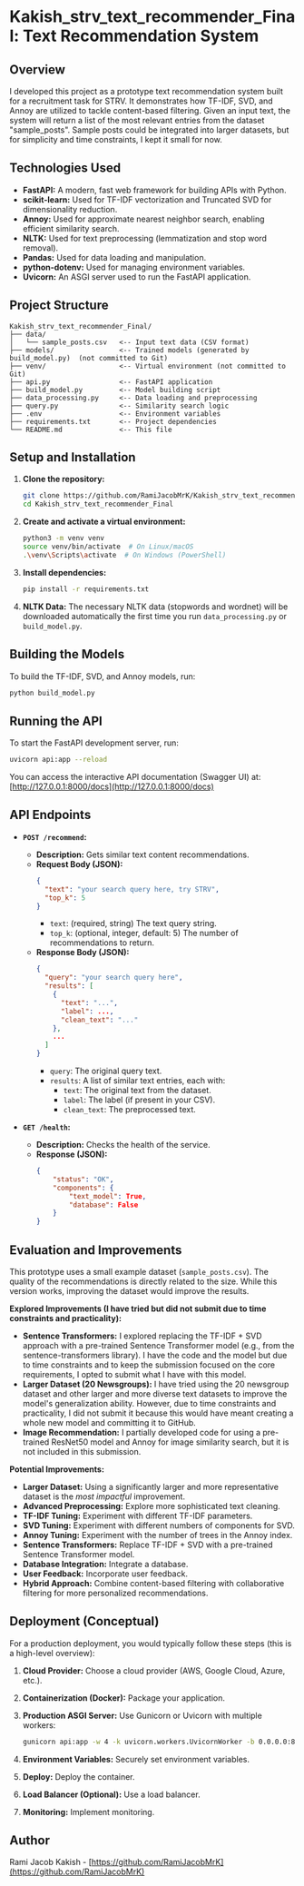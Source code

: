 # Kakish_strv_text_recommender_Final: Text Recommendation System

## Overview

I developed this project as a prototype text recommendation system built for a recruitment task for STRV. It demonstrates how TF-IDF, SVD, and Annoy are utilized to tackle content-based filtering. Given an input text, the system will return a list of the most relevant entries from the dataset "sample_posts". Sample posts could be integrated into larger datasets, but for simplicity and time constraints, I kept it small for now.

## Technologies Used

* **FastAPI:** A modern, fast web framework for building APIs with Python.
* **scikit-learn:** Used for TF-IDF vectorization and Truncated SVD for dimensionality reduction.
* **Annoy:** Used for approximate nearest neighbor search, enabling efficient similarity search.
* **NLTK:** Used for text preprocessing (lemmatization and stop word removal).
* **Pandas:** Used for data loading and manipulation.
* **python-dotenv:** Used for managing environment variables.
* **Uvicorn:** An ASGI server used to run the FastAPI application.

## Project Structure

```
Kakish_strv_text_recommender_Final/
├── data/
│   └── sample_posts.csv   <-- Input text data (CSV format)
├── models/                <-- Trained models (generated by build_model.py)  (not committed to Git)
├── venv/                  <-- Virtual environment (not committed to Git)
├── api.py                 <-- FastAPI application
├── build_model.py         <-- Model building script
├── data_processing.py     <-- Data loading and preprocessing
├── query.py               <-- Similarity search logic
├── .env                   <-- Environment variables
├── requirements.txt       <-- Project dependencies
└── README.md              <-- This file
```

## Setup and Installation

1. **Clone the repository:**

    ```bash
    git clone https://github.com/RamiJacobMrK/Kakish_strv_text_recommender_Final.git
    cd Kakish_strv_text_recommender_Final
    ```

2. **Create and activate a virtual environment:**

    ```bash
    python3 -m venv venv
    source venv/bin/activate  # On Linux/macOS
    .\venv\Scripts\activate  # On Windows (PowerShell)
    ```

3. **Install dependencies:**

    ```bash
    pip install -r requirements.txt
    ```

4. **NLTK Data:** The necessary NLTK data (stopwords and wordnet) will be downloaded automatically the first time you run `data_processing.py` or `build_model.py`.

## Building the Models

To build the TF-IDF, SVD, and Annoy models, run:

```bash
python build_model.py
```

## Running the API

To start the FastAPI development server, run:

```bash
uvicorn api:app --reload
```

You can access the interactive API documentation (Swagger UI) at: [http://127.0.0.1:8000/docs](http://127.0.0.1:8000/docs)

## API Endpoints

* **`POST /recommend`:**
    * **Description:** Gets similar text content recommendations.
    * **Request Body (JSON):**
        ```json
        {
          "text": "your search query here, try STRV",
          "top_k": 5
        }
        ```
        * `text`: (required, string) The text query string.
        * `top_k`: (optional, integer, default: 5) The number of recommendations to return.
    * **Response Body (JSON):**
        ```json
        {
          "query": "your search query here",
          "results": [
            {
              "text": "...",
              "label": ...,
              "clean_text": "..."
            },
            ...
          ]
        }
        ```
        * `query`: The original query text.
        * `results`: A list of similar text entries, each with:
            * `text`: The original text from the dataset.
            * `label`: The label (if present in your CSV).
            * `clean_text`: The preprocessed text.

* **`GET /health`:**
    * **Description:** Checks the health of the service.
    * **Response (JSON):**
        ```json
        {
            "status": "OK",
            "components": {
                "text_model": True,
                "database": False
            }
        }
        ```

## Evaluation and Improvements

This prototype uses a small example dataset (`sample_posts.csv`). The quality of the recommendations is directly related to the size. While this version works, improving the dataset would improve the results.

**Explored Improvements (I have tried but did not submit due to time constraints and practicality):**
* **Sentence Transformers:** I explored replacing the TF-IDF + SVD approach with a pre-trained Sentence Transformer model (e.g., from the sentence-transformers library). I have the code and the model but due to time constraints and to keep the submission focused on the core requirements, I opted to submit what I have with this model.
* **Larger Dataset (20 Newsgroups):** I have tried using the 20 newsgroup dataset and other larger and more diverse text datasets to improve the model's generalization ability. However, due to time constraints and practicality, I did not submit it because this would have meant creating a whole new model and committing it to GitHub.
* **Image Recommendation:** I partially developed code for using a pre-trained ResNet50 model and Annoy for image similarity search, but it is not included in this submission.

**Potential Improvements:**

* **Larger Dataset:** Using a significantly larger and more representative dataset is the *most impactful* improvement.
* **Advanced Preprocessing:** Explore more sophisticated text cleaning.
* **TF-IDF Tuning:** Experiment with different TF-IDF parameters.
* **SVD Tuning:** Experiment with different numbers of components for SVD.
* **Annoy Tuning:** Experiment with the number of trees in the Annoy index.
* **Sentence Transformers:** Replace TF-IDF + SVD with a pre-trained Sentence Transformer model.
* **Database Integration:** Integrate a database.
* **User Feedback:** Incorporate user feedback.
* **Hybrid Approach:** Combine content-based filtering with collaborative filtering for more personalized recommendations.

## Deployment (Conceptual)

For a production deployment, you would typically follow these steps (this is a high-level overview):

1. **Cloud Provider:** Choose a cloud provider (AWS, Google Cloud, Azure, etc.).
2. **Containerization (Docker):** Package your application.
3. **Production ASGI Server:** Use Gunicorn or Uvicorn with multiple workers:

    ```bash
    gunicorn api:app -w 4 -k uvicorn.workers.UvicornWorker -b 0.0.0.0:8000
    ```

4. **Environment Variables:** Securely set environment variables.
5. **Deploy:** Deploy the container.
6. **Load Balancer (Optional):** Use a load balancer.
7. **Monitoring:** Implement monitoring.

## Author

Rami Jacob Kakish - [https://github.com/RamiJacobMrK](https://github.com/RamiJacobMrK)
